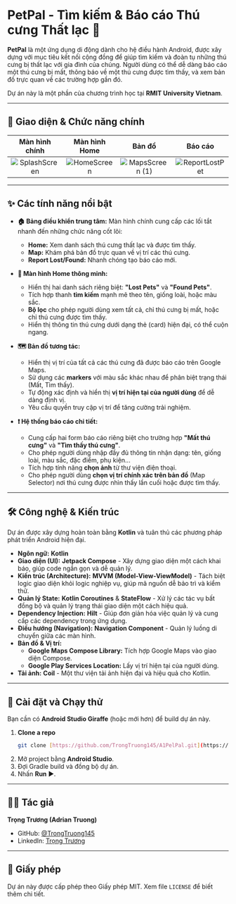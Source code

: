 # PetPal - Tìm kiếm & Báo cáo Thú cưng Thất lạc 🐾

**PetPal** là một ứng dụng di động dành cho hệ điều hành Android, được xây dựng với mục tiêu kết nối cộng đồng để giúp tìm kiếm và đoàn tụ những thú cưng bị thất lạc với gia đình của chúng. Người dùng có thể dễ dàng báo cáo một thú cưng bị mất, thông báo về một thú cưng được tìm thấy, và xem bản đồ trực quan về các trường hợp gần đó.

Dự án này là một phần của chương trình học tại **RMIT University Vietnam**.

---
## 📸 Giao diện & Chức năng chính

| Màn hình chính | Màn hình Home | Bản đồ | Báo cáo |
| :---: |:---:|:---:|:---:|
| ![SplashScreen](https://github.com/user-attachments/assets/5201ff0f-506c-455f-a06c-d15701050ecc)|![HomeScreen](https://github.com/user-attachments/assets/a107762b-f33e-4595-9c60-964de037213e)|![MapsScreen (1)](https://github.com/user-attachments/assets/b133264e-975e-40aa-ae92-0cd74363250a)|![ReportLostPet](https://github.com/user-attachments/assets/92e80546-8594-429f-87ba-7956d1855b5f)|

---
## ✨ Các tính năng nổi bật

* **🏠 Bảng điều khiển trung tâm:** Màn hình chính cung cấp các lối tắt nhanh đến những chức năng cốt lõi:
    * **Home:** Xem danh sách thú cưng thất lạc và được tìm thấy.
    * **Map:** Khám phá bản đồ trực quan về vị trí các thú cưng.
    * **Report Lost/Found:** Nhanh chóng tạo báo cáo mới.

* **🐾 Màn hình Home thông minh:**
    * Hiển thị hai danh sách riêng biệt: **"Lost Pets"** và **"Found Pets"**.
    * Tích hợp thanh **tìm kiếm** mạnh mẽ theo tên, giống loài, hoặc màu sắc.
    * **Bộ lọc** cho phép người dùng xem tất cả, chỉ thú cưng bị mất, hoặc chỉ thú cưng được tìm thấy.
    * Hiển thị thông tin thú cưng dưới dạng thẻ (card) hiện đại, có thể cuộn ngang.

* **🗺️ Bản đồ tương tác:**
    * Hiển thị vị trí của tất cả các thú cưng đã được báo cáo trên Google Maps.
    * Sử dụng các **markers** với màu sắc khác nhau để phân biệt trạng thái (Mất, Tìm thấy).
    * Tự động xác định và hiển thị **vị trí hiện tại của người dùng** để dễ dàng định vị.
    * Yêu cầu quyền truy cập vị trí để tăng cường trải nghiệm.

* **❗ Hệ thống báo cáo chi tiết:**
    * Cung cấp hai form báo cáo riêng biệt cho trường hợp **"Mất thú cưng"** và **"Tìm thấy thú cưng"**.
    * Cho phép người dùng nhập đầy đủ thông tin nhận dạng: tên, giống loài, màu sắc, đặc điểm, phụ kiện...
    * Tích hợp tính năng **chọn ảnh** từ thư viện điện thoại.
    * Cho phép người dùng **chọn vị trí chính xác trên bản đồ** (Map Selector) nơi thú cưng được nhìn thấy lần cuối hoặc được tìm thấy.

---
## 🛠️ Công nghệ & Kiến trúc

Dự án được xây dựng hoàn toàn bằng **Kotlin** và tuân thủ các phương pháp phát triển Android hiện đại.

* **Ngôn ngữ:** **Kotlin**
* **Giao diện (UI):** **Jetpack Compose** - Xây dựng giao diện một cách khai báo, giúp code ngắn gọn và dễ quản lý.
* **Kiến trúc (Architecture):** **MVVM (Model-View-ViewModel)** - Tách biệt logic giao diện khỏi logic nghiệp vụ, giúp mã nguồn dễ bảo trì và kiểm thử.
* **Quản lý State:** **Kotlin Coroutines** & **StateFlow** - Xử lý các tác vụ bất đồng bộ và quản lý trạng thái giao diện một cách hiệu quả.
* **Dependency Injection:** **Hilt** - Giúp đơn giản hóa việc quản lý và cung cấp các dependency trong ứng dụng.
* **Điều hướng (Navigation):** **Navigation Component** - Quản lý luồng di chuyển giữa các màn hình.
* **Bản đồ & Vị trí:**
    * **Google Maps Compose Library:** Tích hợp Google Maps vào giao diện Compose.
    * **Google Play Services Location:** Lấy vị trí hiện tại của người dùng.
* **Tải ảnh:** **Coil** - Một thư viện tải ảnh hiện đại và hiệu quả cho Kotlin.

---
## 🚀 Cài đặt và Chạy thử

Bạn cần có **Android Studio Giraffe** (hoặc mới hơn) để build dự án này.

1.  **Clone a repo**
    ```bash
    git clone [https://github.com/TrongTruong145/A1PelPal.git](https://github.com/TrongTruong145/A1PelPal.git)
    ```
2.  Mở project bằng **Android Studio**.
3.  Đợi Gradle build và đồng bộ dự án.
4.  Nhấn **Run** ▶️.

---
## 👨‍💻 Tác giả

**Trọng Trương (Adrian Truong)**

* GitHub: [@TrongTruong145](https://github.com/TrongTruong145)
* LinkedIn: [Trọng Trương](https://www.linkedin.com/in/trong-truong-555704220/)

---
## 📄 Giấy phép

Dự án này được cấp phép theo Giấy phép MIT. Xem file `LICENSE` để biết thêm chi tiết.
